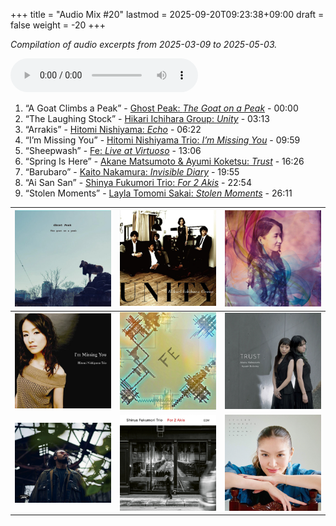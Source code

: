 +++
title = "Audio Mix #20"
lastmod = 2025-09-20T09:23:38+09:00
draft = false
weight = -20
+++

_Compilation of audio excerpts from 2025-03-09 to 2025-05-03._

<audio controls preload="metadata">
<source src="/audio/compilation-20.mp3" type="audio/mpeg">
This browser does not support the audio element.
</audio>

1.  “A Goat Climbs a Peak” - [Ghost Peak: _The Goat on a Peak_](https://www.jazzofjapan.com/p/ghost-peak-goat-on-a-peak) - 00:00
2.  “The Laughing Stock” - [Hikari Ichihara Group: _Unity_](https://www.jazzofjapan.com/p/hikari-ichihara-group-unity) - 03:13
3.  “Arrakis” - [Hitomi Nishiyama: _Echo_](https://www.jazzofjapan.com/p/hitomi-nishiyama-echo) - 06:22
4.  “I’m Missing You” - [Hitomi Nishiyama Trio: _I’m Missing You_](https://www.jazzofjapan.com/p/hitomi-nishiyama-trio-im-missing-you) - 09:59
5.  “Sheepwash” - [Fe: _Live at Virtuoso_](https://www.jazzofjapan.com/p/fe-live-at-virtuoso) - 13:06
6.  “Spring Is Here” - [Akane Matsumoto &amp; Ayumi Koketsu: _Trust_](https://www.jazzofjapan.com/p/akane-matsumoto-ayumi-koketsu-trust) - 16:26
7.  “Barubaro” - [Kaito Nakamura: _Invisible Diary_](https://www.jazzofjapan.com/p/kaito-nakamura-invisible-diary) - 19:55
8.  “Ai San San” - [Shinya Fukumori Trio: _For 2 Akis_](https://www.jazzofjapan.com/p/shinya-fukumori-trio-for-2-akis) - 22:54
9.  “Stolen Moments” - [Layla Tomomi Sakai: _Stolen Moments_](https://www.jazzofjapan.com/p/layla-tomomi-sakai-stolen-moments) - 26:11

| ![](/images/ghost-peak-goat-on-a-peak-460.jpeg)            | ![](/images/hikari-ichihara-group-unity-460.jpeg)     | ![](/images/hitomi-nishiyama-echo-460.jpeg)               |
|------------------------------------------------------------|-------------------------------------------------------|-----------------------------------------------------------|
| ![](/images/hitomi-nishiyama-trio-im-missing-you-460.jpeg) | ![](/images/fe-live-at-virtuoso-460.jpeg)             | ![](/images/akane-matsumoto-ayumi-koketsu-trust-460.jpeg) |
| ![](/images/kaito-nakamura-invisible-diary-460.jpeg)       | ![](/images/shinya-fukumori-trio-for-2-akis-460.jpeg) | ![](/images/layla-tomomi-sakai-stolen-moments-460.jpeg)   |
